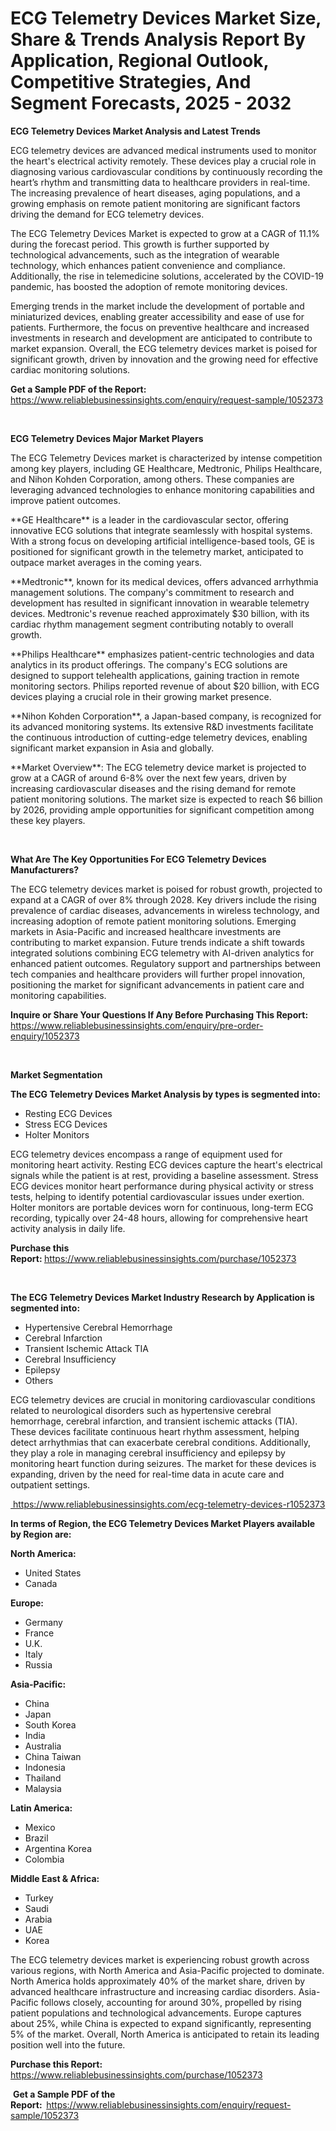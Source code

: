 <p><h1>ECG Telemetry Devices Market Size, Share & Trends Analysis Report By Application, Regional Outlook, Competitive Strategies, And Segment Forecasts, 2025 - 2032</h1></p><p><strong>ECG Telemetry Devices Market Analysis and Latest Trends</strong></p>
<p><p>ECG telemetry devices are advanced medical instruments used to monitor the heart's electrical activity remotely. These devices play a crucial role in diagnosing various cardiovascular conditions by continuously recording the heart’s rhythm and transmitting data to healthcare providers in real-time. The increasing prevalence of heart diseases, aging populations, and a growing emphasis on remote patient monitoring are significant factors driving the demand for ECG telemetry devices.</p><p>The ECG Telemetry Devices Market is expected to grow at a CAGR of 11.1% during the forecast period. This growth is further supported by technological advancements, such as the integration of wearable technology, which enhances patient convenience and compliance. Additionally, the rise in telemedicine solutions, accelerated by the COVID-19 pandemic, has boosted the adoption of remote monitoring devices. </p><p>Emerging trends in the market include the development of portable and miniaturized devices, enabling greater accessibility and ease of use for patients. Furthermore, the focus on preventive healthcare and increased investments in research and development are anticipated to contribute to market expansion. Overall, the ECG telemetry devices market is poised for significant growth, driven by innovation and the growing need for effective cardiac monitoring solutions.</p></p>
<p><strong>Get a Sample PDF of the Report:&nbsp;</strong> <a href="https://www.reliablebusinessinsights.com/enquiry/request-sample/1052373?utm_campaign=2731&utm_medium=2&utm_source=Github&utm_content=ia&utm_term=13042025&utm_id=ecg-telemetry-devices">https://www.reliablebusinessinsights.com/enquiry/request-sample/1052373</a></p>
<p>&nbsp;</p>
<p><strong>ECG Telemetry Devices Major Market Players</strong></p>
<p><p>The ECG Telemetry Devices market is characterized by intense competition among key players, including GE Healthcare, Medtronic, Philips Healthcare, and Nihon Kohden Corporation, among others. These companies are leveraging advanced technologies to enhance monitoring capabilities and improve patient outcomes.</p><p>**GE Healthcare** is a leader in the cardiovascular sector, offering innovative ECG solutions that integrate seamlessly with hospital systems. With a strong focus on developing artificial intelligence-based tools, GE is positioned for significant growth in the telemetry market, anticipated to outpace market averages in the coming years.</p><p>**Medtronic**, known for its medical devices, offers advanced arrhythmia management solutions. The company's commitment to research and development has resulted in significant innovation in wearable telemetry devices. Medtronic's revenue reached approximately $30 billion, with its cardiac rhythm management segment contributing notably to overall growth.</p><p>**Philips Healthcare** emphasizes patient-centric technologies and data analytics in its product offerings. The company's ECG solutions are designed to support telehealth applications, gaining traction in remote monitoring sectors. Philips reported revenue of about $20 billion, with ECG devices playing a crucial role in their growing market presence.</p><p>**Nihon Kohden Corporation**, a Japan-based company, is recognized for its advanced monitoring systems. Its extensive R&D investments facilitate the continuous introduction of cutting-edge telemetry devices, enabling significant market expansion in Asia and globally.</p><p>**Market Overview**: The ECG telemetry device market is projected to grow at a CAGR of around 6-8% over the next few years, driven by increasing cardiovascular diseases and the rising demand for remote patient monitoring solutions. The market size is expected to reach $6 billion by 2026, providing ample opportunities for significant competition among these key players.</p></p>
<p>&nbsp;</p>
<p><strong>What Are The Key Opportunities For ECG Telemetry Devices Manufacturers?</strong></p>
<p><p>The ECG telemetry devices market is poised for robust growth, projected to expand at a CAGR of over 8% through 2028. Key drivers include the rising prevalence of cardiac diseases, advancements in wireless technology, and increasing adoption of remote patient monitoring solutions. Emerging markets in Asia-Pacific and increased healthcare investments are contributing to market expansion. Future trends indicate a shift towards integrated solutions combining ECG telemetry with AI-driven analytics for enhanced patient outcomes. Regulatory support and partnerships between tech companies and healthcare providers will further propel innovation, positioning the market for significant advancements in patient care and monitoring capabilities.</p></p>
<p><strong>Inquire or Share Your Questions If Any Before Purchasing This Report:</strong> <a href="https://www.reliablebusinessinsights.com/enquiry/pre-order-enquiry/1052373?utm_campaign=2731&utm_medium=2&utm_source=Github&utm_content=ia&utm_term=13042025&utm_id=ecg-telemetry-devices">https://www.reliablebusinessinsights.com/enquiry/pre-order-enquiry/1052373</a></p>
<p>&nbsp;</p>
<p><strong>Market Segmentation</strong></p>
<p><strong>The ECG Telemetry Devices Market Analysis by types is segmented into:</strong></p>
<p><ul><li>Resting ECG Devices</li><li>Stress ECG Devices</li><li>Holter Monitors</li></ul></p>
<p><p>ECG telemetry devices encompass a range of equipment used for monitoring heart activity. Resting ECG devices capture the heart's electrical signals while the patient is at rest, providing a baseline assessment. Stress ECG devices monitor heart performance during physical activity or stress tests, helping to identify potential cardiovascular issues under exertion. Holter monitors are portable devices worn for continuous, long-term ECG recording, typically over 24-48 hours, allowing for comprehensive heart activity analysis in daily life.</p></p>
<p><strong>Purchase this Report:&nbsp;</strong><a href="https://www.reliablebusinessinsights.com/purchase/1052373?utm_campaign=2731&utm_medium=2&utm_source=Github&utm_content=ia&utm_term=13042025&utm_id=ecg-telemetry-devices">https://www.reliablebusinessinsights.com/purchase/1052373</a></p>
<p>&nbsp;</p>
<p><strong>The ECG Telemetry Devices Market Industry Research by Application is segmented into:</strong></p>
<p><ul><li>Hypertensive Cerebral Hemorrhage</li><li>Cerebral Infarction</li><li>Transient Ischemic Attack TIA</li><li>Cerebral Insufficiency</li><li>Epilepsy</li><li>Others</li></ul></p>
<p><p>ECG telemetry devices are crucial in monitoring cardiovascular conditions related to neurological disorders such as hypertensive cerebral hemorrhage, cerebral infarction, and transient ischemic attacks (TIA). These devices facilitate continuous heart rhythm assessment, helping detect arrhythmias that can exacerbate cerebral conditions. Additionally, they play a role in managing cerebral insufficiency and epilepsy by monitoring heart function during seizures. The market for these devices is expanding, driven by the need for real-time data in acute care and outpatient settings.</p></p>
<p><a href="https://www.reliablebusinessinsights.com/ecg-telemetry-devices-r1052373?utm_campaign=2731&utm_medium=2&utm_source=Github&utm_content=ia&utm_term=13042025&utm_id=ecg-telemetry-devices">&nbsp;https://www.reliablebusinessinsights.com/ecg-telemetry-devices-r1052373</a></p>
<p><strong>In terms of Region, the ECG Telemetry Devices Market Players available by Region are:</strong></p>
<p>
    <p> <strong> North America: </strong>
        <ul>
            <li>United States</li>
            <li>Canada</li>
        </ul>
        </p> 
    <p> <strong> Europe: </strong>
        <ul>
            <li>Germany</li>
            <li>France</li>
            <li>U.K.</li>
            <li>Italy</li>
            <li>Russia</li>
        </ul>
        </p> 
    <p> <strong> Asia-Pacific: </strong>
        <ul>
            <li>China</li>
            <li>Japan</li>
            <li>South Korea</li>
            <li>India</li>
            <li>Australia</li>
            <li>China Taiwan</li>
            <li>Indonesia</li>
            <li>Thailand</li>
            <li>Malaysia</li>
        </ul>
        </p> 
    <p> <strong> Latin America: </strong>
        <ul>
            <li>Mexico</li>
            <li>Brazil</li>
            <li>Argentina Korea</li>
            <li>Colombia</li>
        </ul>
        </p> 
    <p> <strong> Middle East & Africa: </strong>
        <ul>
            <li>Turkey</li>
            <li>Saudi</li>
            <li>Arabia</li>
            <li>UAE</li>
            <li>Korea</li>
        </ul>
    </p>
    </p>
<p><p>The ECG telemetry devices market is experiencing robust growth across various regions, with North America and Asia-Pacific projected to dominate. North America holds approximately 40% of the market share, driven by advanced healthcare infrastructure and increasing cardiac disorders. Asia-Pacific follows closely, accounting for around 30%, propelled by rising patient populations and technological advancements. Europe captures about 25%, while China is expected to expand significantly, representing 5% of the market. Overall, North America is anticipated to retain its leading position well into the future.</p></p>
<p><strong>Purchase this Report: </strong><a href="https://www.reliablebusinessinsights.com/purchase/1052373?utm_campaign=2731&utm_medium=2&utm_source=Github&utm_content=ia&utm_term=13042025&utm_id=ecg-telemetry-devices">https://www.reliablebusinessinsights.com/purchase/1052373</a></p>
<p>&nbsp;<strong>Get a Sample PDF of the Report:&nbsp;&nbsp;</strong><a href="https://www.reliablebusinessinsights.com/enquiry/request-sample/1052373?utm_campaign=2731&utm_medium=2&utm_source=Github&utm_content=ia&utm_term=13042025&utm_id=ecg-telemetry-devices">https://www.reliablebusinessinsights.com/enquiry/request-sample/1052373</a></p>
<p><strong></strong></p>
<p><p></p><p></p><p></p></p>